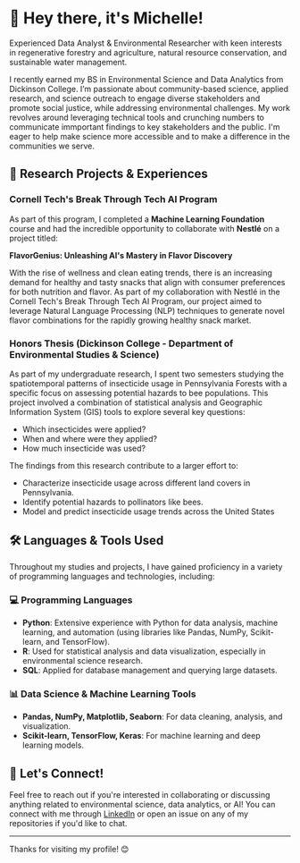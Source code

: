 # 👋 Hey there, it's Michelle!

Experienced Data Analyst & Environmental Researcher with keen interests in regenerative forestry and agriculture, natural resource conservation, and sustainable water management. 

I recently earned my BS in Environmental Science and Data Analytics from Dickinson College. I’m passionate about community-based science, applied research, and science outreach to engage diverse stakeholders and promote social justice, while addressing environmental challenges. My work revolves around leveraging technical tools and crunching numbers to communicate immportant findings to key stakeholders and the public. I'm eager to help make science more accessible and to make a difference in the communities we serve.

## 🎯 Research Projects & Experiences

### Cornell Tech's Break Through Tech AI Program
As part of this program, I completed a **Machine Learning Foundation** course and had the incredible opportunity to collaborate with **Nestlé** on a project titled:
  
**FlavorGenius: Unleashing AI's Mastery in Flavor Discovery**

With the rise of wellness and clean eating trends, there is an increasing demand for healthy and tasty snacks that align with consumer preferences for both nutrition and flavor. As part of my collaboration with Nestlé in the Cornell Tech's Break Through Tech AI Program, our project aimed to leverage Natural Language Processing (NLP) techniques to generate novel flavor combinations for the rapidly growing healthy snack market.

### Honors Thesis (Dickinson College - Department of Environmental Studies & Science)
As part of my undergraduate research, I spent two semesters studying the spatiotemporal patterns of insecticide usage in Pennsylvania Forests with a specific focus on assessing potential hazards to bee populations. This project involved a combination of statistical analysis and Geographic Information System (GIS) tools to explore several key questions:

- Which insecticides were applied?
- When and where were they applied?
- How much insecticide was used?

The findings from this research contribute to a larger effort to:

- Characterize insecticide usage across different land covers in Pennsylvania.
- Identify potential hazards to pollinators like bees.
- Model and predict insecticide usage trends across the United States

## 🛠️ Languages & Tools Used

Throughout my studies and projects, I have gained proficiency in a variety of programming languages and technologies, including:

### 💻 **Programming Languages**
- **Python**: Extensive experience with Python for data analysis, machine learning, and automation (using libraries like Pandas, NumPy, Scikit-learn, and TensorFlow).
- **R**: Used for statistical analysis and data visualization, especially in environmental science research.
- **SQL**: Applied for database management and querying large datasets.

### 📊 **Data Science & Machine Learning Tools**
- **Pandas, NumPy, Matplotlib, Seaborn**: For data cleaning, analysis, and visualization.
- **Scikit-learn, TensorFlow, Keras**: For machine learning and deep learning models.
  
## 💬 Let's Connect!
Feel free to reach out if you're interested in collaborating or discussing anything related to environmental science, data analytics, or AI! You can connect with me through [LinkedIn]([https://www.linkedin.com](https://www.linkedin.com/in/michelle-j-cao-a25293189/)) or open an issue on any of my repositories if you'd like to chat.

---

Thanks for visiting my profile! 😊

<!---
mcao694/mcao694 is a ✨ special ✨ repository because its `README.md` (this file) appears on your GitHub profile.
You can click the Preview link to take a look at your changes.
--->
